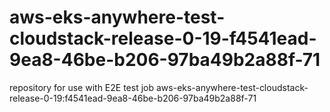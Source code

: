 # aws-eks-anywhere-test-cloudstack-release-0-19-f4541ead-9ea8-46be-b206-97ba49b2a88f-71
repository for use with E2E test job aws-eks-anywhere-test-cloudstack-release-0-19:f4541ead-9ea8-46be-b206-97ba49b2a88f-71

